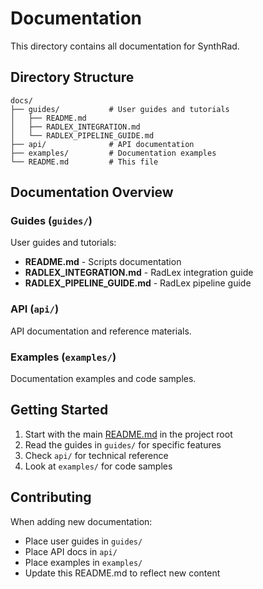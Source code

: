 # Documentation

This directory contains all documentation for SynthRad.

## Directory Structure

```
docs/
├── guides/           # User guides and tutorials
│   ├── README.md
│   ├── RADLEX_INTEGRATION.md
│   └── RADLEX_PIPELINE_GUIDE.md
├── api/              # API documentation
├── examples/         # Documentation examples
└── README.md         # This file
```

## Documentation Overview

### Guides (`guides/`)
User guides and tutorials:
- **README.md** - Scripts documentation
- **RADLEX_INTEGRATION.md** - RadLex integration guide
- **RADLEX_PIPELINE_GUIDE.md** - RadLex pipeline guide

### API (`api/`)
API documentation and reference materials.

### Examples (`examples/`)
Documentation examples and code samples.

## Getting Started

1. Start with the main [README.md](../README.md) in the project root
2. Read the guides in `guides/` for specific features
3. Check `api/` for technical reference
4. Look at `examples/` for code samples

## Contributing

When adding new documentation:
- Place user guides in `guides/`
- Place API docs in `api/`
- Place examples in `examples/`
- Update this README.md to reflect new content
